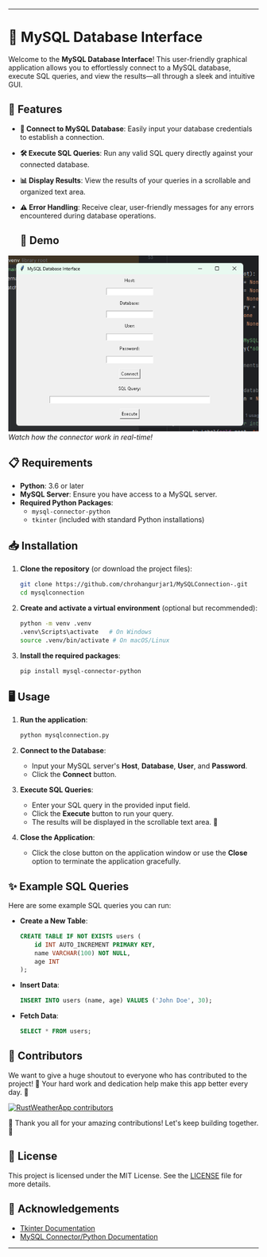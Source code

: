 
---

# 🌟 MySQL Database Interface

Welcome to the **MySQL Database Interface**! This user-friendly graphical application allows you to effortlessly connect to a MySQL database, execute SQL queries, and view the results—all through a sleek and intuitive GUI.

## 🚀 Features

- **🔗 Connect to MySQL Database**: Easily input your database credentials to establish a connection.
- **🛠️ Execute SQL Queries**: Run any valid SQL query directly against your connected database.
- **📊 Display Results**: View the results of your queries in a scrollable and organized text area.
- **⚠️ Error Handling**: Receive clear, user-friendly messages for any errors encountered during database operations.

  ## 📸 Demo

![Demo of Hand Gesture Detection](sql.png)  
*Watch how the connector work in real-time!*

## 📋 Requirements

- **Python**: 3.6 or later
- **MySQL Server**: Ensure you have access to a MySQL server.
- **Required Python Packages**:
  - `mysql-connector-python`
  - `tkinter` (included with standard Python installations)

## 📥 Installation

1. **Clone the repository** (or download the project files):
   ```bash
   git clone https://github.com/chrohangurjar1/MySQLConnection-.git
   cd mysqlconnection
   ```

2. **Create and activate a virtual environment** (optional but recommended):
   ```bash
   python -m venv .venv
   .venv\Scripts\activate   # On Windows
   source .venv/bin/activate # On macOS/Linux
   ```

3. **Install the required packages**:
   ```bash
   pip install mysql-connector-python
   ```

## 🖥️ Usage

1. **Run the application**:
   ```bash
   python mysqlconnection.py
   ```

2. **Connect to the Database**:
   - Input your MySQL server's **Host**, **Database**, **User**, and **Password**.
   - Click the **Connect** button. 

3. **Execute SQL Queries**:
   - Enter your SQL query in the provided input field.
   - Click the **Execute** button to run your query.
   - The results will be displayed in the scrollable text area. 📜

4. **Close the Application**:
   - Click the close button on the application window or use the **Close** option to terminate the application gracefully.

## ✨ Example SQL Queries

Here are some example SQL queries you can run:

- **Create a New Table**:
  ```sql
  CREATE TABLE IF NOT EXISTS users (
      id INT AUTO_INCREMENT PRIMARY KEY,
      name VARCHAR(100) NOT NULL,
      age INT
  );
  ```

- **Insert Data**:
  ```sql
  INSERT INTO users (name, age) VALUES ('John Doe', 30);
  ```

- **Fetch Data**:
  ```sql
  SELECT * FROM users;
  ```

## 🌟 Contributors

We want to give a huge shoutout to everyone who has contributed to the project! 🙌 Your hard work and dedication help make this app better every day. 💪

<a href="https://github.com/chrohangurjar1/RustWeatherApp/graphs/contributors">
  <img alt="RustWeatherApp contributors" height='48' src="https://contrib.rocks/image?repo=chrohangurjar1/RustWeatherApp&columns=24" />
</a>

🎉 Thank you all for your amazing contributions! Let's keep building together. 🚀


## 📝 License

This project is licensed under the MIT License. See the [LICENSE](LICENSE) file for more details.

## 🙏 Acknowledgements

- [Tkinter Documentation](https://docs.python.org/3/library/tkinter.html)
- [MySQL Connector/Python Documentation](https://dev.mysql.com/doc/connector-python/en/)

---
